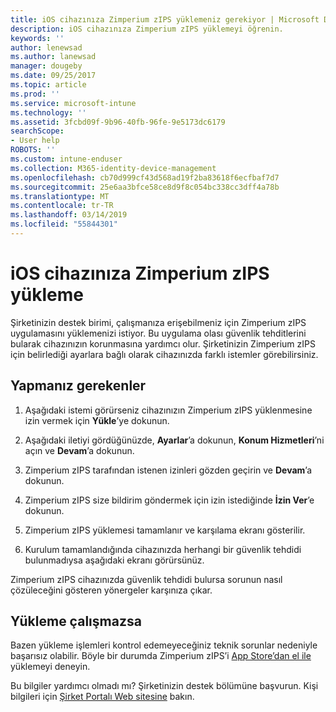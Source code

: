 ```yaml
---
title: iOS cihazınıza Zimperium zIPS yüklemeniz gerekiyor | Microsoft Docs
description: iOS cihazınıza Zimperium zIPS yüklemeyi öğrenin.
keywords: ''
author: lenewsad
ms.author: lanewsad
manager: dougeby
ms.date: 09/25/2017
ms.topic: article
ms.prod: ''
ms.service: microsoft-intune
ms.technology: ''
ms.assetid: 3fcbd09f-9b96-40fb-96fe-9e5173dc6179
searchScope:
- User help
ROBOTS: ''
ms.custom: intune-enduser
ms.collection: M365-identity-device-management
ms.openlocfilehash: cb70d999cf43d568ad19f2ba83618f6ecfbaf7d7
ms.sourcegitcommit: 25e6aa3bfce58ce8d9f8c054bc338cc3dff4a78b
ms.translationtype: MT
ms.contentlocale: tr-TR
ms.lasthandoff: 03/14/2019
ms.locfileid: "55844301"
---
```

# <a name="install-zimperium-zips-on-your-ios-device"></a>iOS cihazınıza Zimperium zIPS yükleme

Şirketinizin destek birimi, çalışmanıza erişebilmeniz için Zimperium zIPS uygulamasını yüklemenizi istiyor. Bu uygulama olası güvenlik tehditlerini bularak cihazınızın korunmasına yardımcı olur. Şirketinizin Zimperium zIPS için belirlediği ayarlara bağlı olarak cihazınızda farklı istemler görebilirsiniz.

## <a name="what-you-need-to-do"></a>Yapmanız gerekenler 

1.  Aşağıdaki istemi görürseniz cihazınızın Zimperium zIPS yüklenmesine izin vermek için **Yükle**’ye dokunun.

2. Aşağıdaki iletiyi gördüğünüzde, **Ayarlar**’a dokunun, **Konum Hizmetleri**’ni açın ve **Devam**’a dokunun.

3. Zimperium zIPS tarafından istenen izinleri gözden geçirin ve **Devam**’a dokunun.

4. Zimperium zIPS size bildirim göndermek için izin istediğinde **İzin Ver**’e dokunun.

5. Zimperium zIPS yüklemesi tamamlanır ve karşılama ekranı gösterilir.

6. Kurulum tamamlandığında cihazınızda herhangi bir güvenlik tehdidi bulunmadıysa aşağıdaki ekranı görürsünüz.

Zimperium zIPS cihazınızda güvenlik tehdidi bulursa sorunun nasıl çözüleceğini gösteren yönergeler karşınıza çıkar.

## <a name="if-the-installation-doesnt-work"></a>Yükleme çalışmazsa

Bazen yükleme işlemleri kontrol edemeyeceğiniz teknik sorunlar nedeniyle başarısız olabilir. Böyle bir durumda Zimperium zIPS’i [App Store’dan el ile](https://itunes.apple.com/app/zimperium-zips/id1030924459) yüklemeyi deneyin.

Bu bilgiler yardımcı olmadı mı? Şirketinizin destek bölümüne başvurun. Kişi bilgileri için [Şirket Portalı Web sitesine](https://go.microsoft.com/fwlink/?linkid=2010980) bakın.
